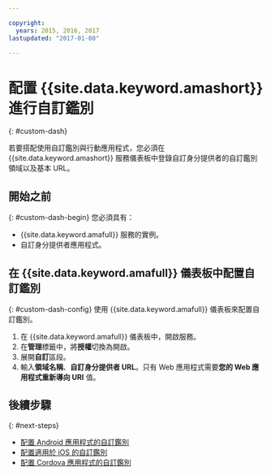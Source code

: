 ```yaml
---

copyright:
  years: 2015, 2016, 2017
lastupdated: "2017-01-08"

---
```


# 配置 {{site.data.keyword.amashort}} 進行自訂鑑別
{: #custom-dash}


若要搭配使用自訂鑑別與行動應用程式，您必須在 {{site.data.keyword.amashort}} 服務儀表板中登錄自訂身分提供者的自訂鑑別領域以及基本 URL。

## 開始之前
{: #custom-dash-begin}
您必須具有：
* {{site.data.keyword.amafull}} 服務的實例。
* 自訂身分提供者應用程式。

## 在 {{site.data.keyword.amafull}} 儀表板中配置自訂鑑別
{: #custom-dash-config}
使用 {{site.data.keyword.amafull}} 儀表板來配置自訂鑑別。

1. 在 {{site.data.keyword.amafull}} 儀表板中，開啟服務。
1. 在**管理**標籤中，將**授權**切換為開啟。
1. 展開**自訂**區段。
1. 輸入**領域名稱**、**自訂身分提供者 URL**。只有 Web 應用程式需要**您的 Web 應用程式重新導向 URI** 值。

## 後續步驟
{: #next-steps}
* [配置 Android 應用程式的自訂鑑別](custom-auth-android.html)
* [配置適用於 iOS 的自訂鑑別](custom-auth-ios-swift-sdk.html)
* [配置 Cordova 應用程式的自訂鑑別](custom-auth-cordova.html)
